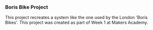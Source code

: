 ### Boris Bike Project

This project recreates a system like the one used by the London 'Boris Bikes'. This project was created as part of Week 1 at Makers Academy. 
